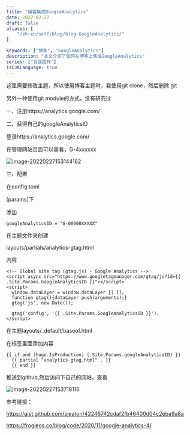 ```yaml
---
title: "博客集成GoogleAnalytics"
date: 2022-02-27
draft: false
aliases: [
    "/zh-cn/self/blog/blog-GoogleAnalytics/"
]

keywords: ["博客", "GoogleAnalytics"]
description: "本文介绍了如何在博客上集成GoogleAnalytics"
series: ["自我提升"]
isCJKLanguage: true
---
```






这里需要修改主题，所以使用博客主题时，我使用git clone，然后删除.git

另外一种使用git module的方式，没有研究过

一、注册https://analytics.google.com/



二、获得自己的googleAnalyticsID

登录https://analytics.google.com/

在管理网站页面可以查看，G-4xxxxxx



![image-20220227153144162](/self/blog/image-20220227153144162.png)



三、配置

在config.toml

[params]下

添加

```
googleAnalyticsID = "G-00000XXXXX"
```

在主题文件夹创建

layouts/partials/analytics-gtag.html

内容



```
<!-- Global site tag (gtag.js) - Google Analytics -->
<script async src="https://www.googletagmanager.com/gtag/js?id={{ .Site.Params.GoogleAnalyticsID }}"></script>
<script>
  window.dataLayer = window.dataLayer || [];
  function gtag(){dataLayer.push(arguments);}
  gtag('js', new Date());

  gtag('config', '{{ .Site.Params.GoogleAnalyticsID }}');
</script>
```

在主题layouts/_default/baseof.html

在<head>标签里面添加内容



```
{{ if and (hugo.IsProduction) (.Site.Params.googleAnalyticsID) }}
  {{ partial "analytics-gtag.html" . }}
  {{ end }}
```



推送到github,然后访问下自己的网站，查看

![image-20220227153718116](/self/blog/image-20220227153718116.png)



参考链接：

https://gist.github.com/zjeaton/42246742cdaf2fb46400d04c2eba9a8a

https://froglegs.co/blog/code/2020/11/google-analytics-4/
